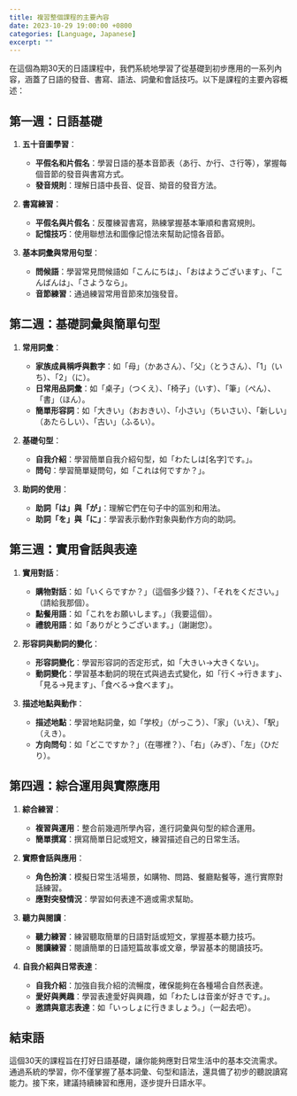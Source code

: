 ```yaml
---
title: 複習整個課程的主要內容
date: 2023-10-29 19:00:00 +0800
categories: [Language, Japanese]
excerpt: ""
---
```


在這個為期30天的日語課程中，我們系統地學習了從基礎到初步應用的一系列內容，涵蓋了日語的發音、書寫、語法、詞彙和會話技巧。以下是課程的主要內容概述：

## **第一週：日語基礎**
1. **五十音圖學習**：
   - **平假名和片假名**：學習日語的基本音節表（あ行、か行、さ行等），掌握每個音節的發音與書寫方式。
   - **發音規則**：理解日語中長音、促音、拗音的發音方法。

2. **書寫練習**：
   - **平假名與片假名**：反覆練習書寫，熟練掌握基本筆順和書寫規則。
   - **記憶技巧**：使用聯想法和圖像記憶法來幫助記憶各音節。

3. **基本詞彙與常用句型**：
   - **問候語**：學習常見問候語如「こんにちは」、「おはようございます」、「こんばんは」、「さようなら」。
   - **音節練習**：通過練習常用音節來加強發音。

## **第二週：基礎詞彙與簡單句型**
1. **常用詞彙**：
   - **家族成員稱呼與數字**：如「母」（かあさん）、「父」（とうさん）、「1」（いち）、「2」（に）。
   - **日常用品詞彙**：如「桌子」（つくえ）、「椅子」（いす）、「筆」（ぺん）、「書」（ほん）。
   - **簡單形容詞**：如「大きい」（おおきい）、「小さい」（ちいさい）、「新しい」（あたらしい）、「古い」（ふるい）。

2. **基礎句型**：
   - **自我介紹**：學習簡單自我介紹句型，如「わたしは[名字]です。」。
   - **問句**：學習簡單疑問句，如「これは何ですか？」。

3. **助詞的使用**：
   - **助詞「は」與「が」**：理解它們在句子中的區別和用法。
   - **助詞「を」與「に」**：學習表示動作對象與動作方向的助詞。

## **第三週：實用會話與表達**
1. **實用對話**：
   - **購物對話**：如「いくらですか？」（這個多少錢？）、「それをください。」（請給我那個）。
   - **點餐用語**：如「これをお願いします。」（我要這個）。
   - **禮貌用語**：如「ありがとうございます。」（謝謝您）。

2. **形容詞與動詞的變化**：
   - **形容詞變化**：學習形容詞的否定形式，如「大きい→大きくない」。
   - **動詞變化**：學習基本動詞的現在式與過去式變化，如「行く→行きます」、「見る→見ます」、「食べる→食べます」。

3. **描述地點與動作**：
   - **描述地點**：學習地點詞彙，如「学校」（がっこう）、「家」（いえ）、「駅」（えき）。
   - **方向問句**：如「どこですか？」（在哪裡？）、「右」（みぎ）、「左」（ひだり）。

## **第四週：綜合運用與實際應用**
1. **綜合練習**：
   - **複習與運用**：整合前幾週所學內容，進行詞彙與句型的綜合運用。
   - **簡單撰寫**：撰寫簡單日記或短文，練習描述自己的日常生活。

2. **實際會話與應用**：
   - **角色扮演**：模擬日常生活場景，如購物、問路、餐廳點餐等，進行實際對話練習。
   - **應對突發情況**：學習如何表達不適或需求幫助。

3. **聽力與閱讀**：
   - **聽力練習**：練習聽取簡單的日語對話或短文，掌握基本聽力技巧。
   - **閱讀練習**：閱讀簡單的日語短篇故事或文章，學習基本的閱讀技巧。

4. **自我介紹與日常表達**：
   - **自我介紹**：加強自我介紹的流暢度，確保能夠在各種場合自然表達。
   - **愛好與興趣**：學習表達愛好與興趣，如「わたしは音楽が好きです。」。
   - **邀請與意志表達**：如「いっしょに行きましょう。」（一起去吧）。

## **結束語**
這個30天的課程旨在打好日語基礎，讓你能夠應對日常生活中的基本交流需求。通過系統的學習，你不僅掌握了基本詞彙、句型和語法，還具備了初步的聽說讀寫能力。接下來，建議持續練習和應用，逐步提升日語水平。
